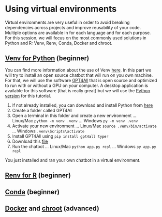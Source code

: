 # Using virtual environments
Virtual environments are very useful in order to avoid breaking dependencies across projects and improve reusability of your code. Multiple options are available in for each language and for each purpose. For this session, we will focus on the most commonly used solutions in Python and R: Venv, Renv, Conda, Docker and chroot.

## [Venv for Python](https://docs.python.org/3/library/venv.html) (beginner)
You can find more information about the use of Venv [here](https://packaging.python.org/en/latest/guides/installing-using-pip-and-virtual-environments/). In this part we will try to install an open source chatbot that will run on you own machine. For that, we will use the software [GPT4All](https://github.com/nomic-ai/gpt4all) that is open source and optimized to run with or without a GPU on your computer. A desktop application is available for this software (that is really great) but we will use the [Python version](https://github.com/nomic-ai/gpt4all/tree/main/gpt4all-bindings/python) for this tutorial.

1. If not already installed, you can download and install Python from [here](https://www.python.org/downloads/)
2. Create a folder called GPT4All
3. Open a terminal in this folder and create a new environment
... Linux/Mac `python -m venv .venv`
... Windows `py -m venv .venv`    
4. Activate your new environment
... Linux/Mac `source .venv/bin/activate`
... Windows `.venv\Scripts\activate`
5. Install GPT4All using `pip install gpt4all typer`
6. Download this [file](https://github.com/nomic-ai/gpt4all/blob/main/gpt4all-bindings/cli/app.py)
7. Run the chatbot
... Linux/Mac `python app.py repl`
... Windows `py app.py repl`

You just installed and ran your own chatbot in a virtual environment.

## [Renv for R](https://rstudio.github.io/renv/) (beginner)

## [Conda](https://www.anaconda.com/download) (beginner)

## [Docker](https://docs.docker.com/get-started/) and [chroot](https://www.howtogeek.com/441534/how-to-use-the-chroot-command-on-linux/) (advanced)
